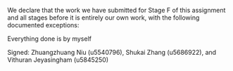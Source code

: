 We declare that the work we have submitted for Stage F of this assignment and all stages before it is entirely our own work, with the following documented exceptions:

Everything done is by myself

Signed: Zhuangzhuang Niu (u5540796), Shukai Zhang (u5686922), and Vithuran Jeyasingham (u5845250)
